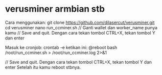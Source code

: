 # verusminer armbian stb
Cara menggunakan:
  git clone https://github.com/dilasercut/verusminer.git
  cd verusminer
  nano run_ccminer.sh // Ganti wallet dan worker_name punya kamu
  // Save and quit. Dengan cara tekan tombol CTRL+X, tekan tombol Y dan enter
  
  Masuk ke cronjob: crontab -e
  ketikan ini: @reboot bash /root/run_ccminer.sh > /root/run_ccminer.log 2>&1

  // Save and quit. Dengan cara tekan tombol CTRL+X, tekan tombol Y dan enter
  Setelah itu kamu reboot stbnya.
  
